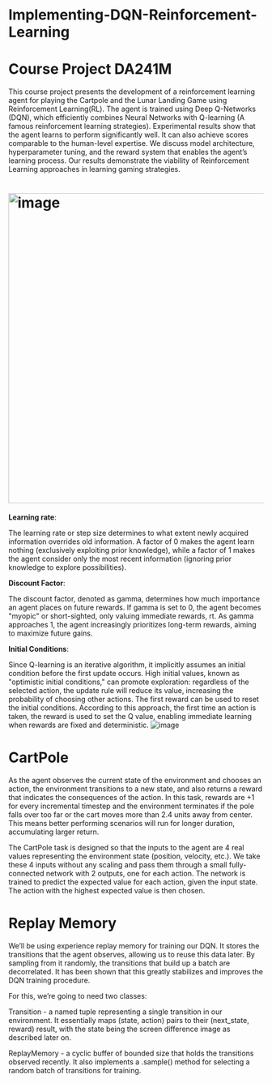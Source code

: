 # Implementing-DQN-Reinforcement-Learning
# Course Project DA241M


This course project presents the development of a reinforcement learning agent for playing the Cartpole and the Lunar Landing Game using Reinforcement Learning(RL). The agent is trained using Deep Q-Networks (DQN), which efficiently combines Neural Networks with Q-learning (A famous reinforcement learning strategies). Experimental results show that the agent learns to perform significantly well. It can also achieve scores comparable to the human-level expertise. We discuss model architecture, hyperparameter tuning, and the reward system that enables the agent’s learning process. Our results demonstrate the viability of Reinforcement Learning approaches in learning gaming strategies.

# <img width="612" alt="image" src="https://github.com/user-attachments/assets/5843e6f8-3a99-458c-b9fa-51d19fa3f069">

****Learning rate****:

The learning rate or step size determines to what extent newly acquired information overrides old information. A factor of 0 makes the agent learn nothing (exclusively exploiting prior knowledge), while a factor of 1 makes the agent consider only the most recent information (ignoring prior knowledge to explore possibilities).

****Discount Factor****:

The discount factor, denoted as gamma, determines how much importance an agent places on future rewards. If gamma is set to 0, the agent becomes "myopic" or short-sighted, only valuing immediate rewards, rt​. As gamma approaches 1, the agent increasingly prioritizes long-term rewards, aiming to maximize future gains.

****Initial Conditions****:

Since Q-learning is an iterative algorithm, it implicitly assumes an initial condition before the first update occurs. High initial values, known as "optimistic initial conditions," can promote exploration: regardless of the selected action, the update rule will reduce its value, increasing the probability of choosing other actions. The first reward can be used to reset the initial conditions. According to this approach, the first time an action is taken, the reward is used to set the Q value, enabling immediate learning when rewards are fixed and deterministic.
![image](https://github.com/user-attachments/assets/dcf7bc2a-6275-4e64-88ac-08b8ec3a9888)



# ******CartPole******

As the agent observes the current state of the environment and chooses an action, the environment transitions to a new state, and also returns a reward that indicates the consequences of the action. In this task, rewards are +1 for every incremental timestep and the environment terminates if the pole falls over too far or the cart moves more than 2.4 units away from center. This means better performing scenarios will run for longer duration, accumulating larger return.

The CartPole task is designed so that the inputs to the agent are 4 real values representing the environment state (position, velocity, etc.). We take these 4 inputs without any scaling and pass them through a small fully-connected network with 2 outputs, one for each action. The network is trained to predict the expected value for each action, given the input state. The action with the highest expected value is then chosen.


# **Replay Memory**
We’ll be using experience replay memory for training our DQN. It stores the transitions that the agent observes, allowing us to reuse this data later. By sampling from it randomly, the transitions that build up a batch are decorrelated. It has been shown that this greatly stabilizes and improves the DQN training procedure.

For this, we’re going to need two classes:

Transition - a named tuple representing a single transition in our environment. It essentially maps (state, action) pairs to their (next_state, reward) result, with the state being the screen difference image as described later on.

ReplayMemory - a cyclic buffer of bounded size that holds the transitions observed recently. It also implements a .sample() method for selecting a random batch of transitions for training.


